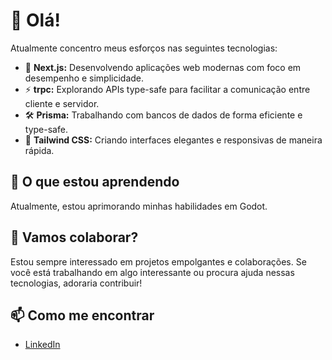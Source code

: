 # 👋 Olá!

Atualmente concentro meus esforços nas seguintes tecnologias:

- 🚀 **Next.js:** Desenvolvendo aplicações web modernas com foco em desempenho e simplicidade.
- ⚡ **trpc:** Explorando APIs type-safe para facilitar a comunicação entre cliente e servidor.
- 🛠️ **Prisma:** Trabalhando com bancos de dados de forma eficiente e type-safe.
- 🎨 **Tailwind CSS:** Criando interfaces elegantes e responsivas de maneira rápida.

## 🌱 O que estou aprendendo

Atualmente, estou aprimorando minhas habilidades em Godot.

## 💬 Vamos colaborar?

Estou sempre interessado em projetos empolgantes e colaborações. Se você está trabalhando em algo interessante ou procura ajuda nessas tecnologias, adoraria contribuir!

## 📫 Como me encontrar

- [LinkedIn](https://www.linkedin.com/in/carlos-david-araujo-ventura-8a58771a2/)


